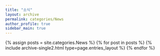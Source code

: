 ```yaml
---
title: "소식"
layout: archive
permalink: categories/News
author_profile: true
sidebar_main: true
---
```



{% assign posts = site.categories.News %}
{% for post in posts %} {% include archive-single2.html type=page.entries_layout %} {% endfor %}
